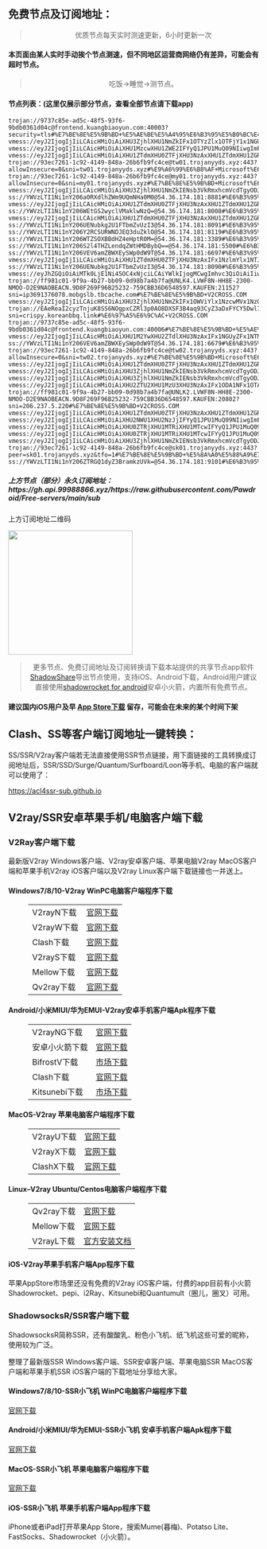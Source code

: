 
<h2>免费节点及订阅地址：</h2>
<blockquote>
<p style="text-align: center;">优质节点每天实时测速更新，6小时更新一次</p>
</blockquote>
<h4>本页面由某人实时手动挨个节点测速，但不同地区运营商网络仍有差异，可能会有超时节点。</h4>
<blockquote>
<p style="text-align: center;">吃饭->睡觉->测节点。</p>
</blockquote>
<h4>节点列表：(这里仅展示部分节点，查看全部节点请下载app)</h4>

```vmess://eyJ2IjogIjIiLCAicHMiOiAiXHU1ZTdmXHU0ZTFjXHU3NzAxXHU1ZTdmXHU1ZGRlXHU1ZTAyIFx1NzlmYlx1NTJhOCIsICJhZGQiOiAiY20xLmF3c2xjbi5pbmZvIiwgInBvcnQiOiAiMjUyODUiLCAidHlwZSI6ICJub25lIiwgImlkIjogIjkzZWM3MjYxLTFjOTItNDE0OS04NDhhLTI2YjZmYjlmYzRjZSIsICJhaWQiOiAiMCIsICJuZXQiOiAid3MiLCAicGF0aCI6ICIvIiwgImhvc3QiOiAiY20xLmF3c2xjbi5pbmZvIiwgInRscyI6ICIifQ==
trojan://9737c85e-ad5c-48f5-93f6-9bdb0361d04c@frontend.kuangbiaoyun.com:40003?security=tls#%E7%BE%8E%E5%9B%BD+%E5%AE%BE%E5%A4%95%E6%B3%95%E5%B0%BC%E4%BA%9A%E5%B7%9ECoudersport
vmess://eyJ2IjogIjIiLCAicHMiOiAiXHU3ZjhlXHU1NmZkIFx1OTYzZlx1OTFjY1x1NGU5MSIsICJhZGQiOiAiNDcuMjM2LjIuMTQ5IiwgInBvcnQiOiAiNjY2NiIsICJpZCI6ICJjZDc2MTAwZS0zYTRhLTQ2NDgtOTZjMC1iMjIzNzZkZmFmYTEiLCAiYWlkIjogIjAiLCAic2N5IjogImF1dG8iLCAibmV0IjogInRjcCIsICJ0eXBlIjogIm5vbmUiLCAiaG9zdCI6ICIiLCAicGF0aCI6ICIvIiwgInRscyI6ICIiLCAic25pIjogIiIsICJhbHBuIjogIiJ9
vmess://eyJ2IjogIjIiLCAicHMiOiAiXHU1MzcwXHU1ZWE2IFYyQ1JPU1MuQ09NIiwgImFkZCI6ICIxMDMuMTEzLjY4LjU3IiwgInBvcnQiOiAiODQ0MyIsICJ0eXBlIjogImF1dG8iLCAiaWQiOiAiMDFmZDA2MTgtOGFjMi00OGU0LWIwMDgtM2IyYmMyNjUzYjYwIiwgImFpZCI6ICIwIiwgIm5ldCI6ICJ0Y3AiLCAicGF0aCI6ICIvIiwgImhvc3QiOiAiIiwgInRscyI6ICJ0bHMifQ==
vmess://eyJ2IjogIjIiLCAicHMiOiAiXHU1ZTdmXHU0ZTFjXHU3NzAxXHU1ZTdmXHU1ZGRlXHU1ZTAyIFx1NzlmYlx1NTJhOCIsICJhZGQiOiAiY20uYXdzbGNuLmluZm8iLCAicG9ydCI6ICIyNTIzMyIsICJ0eXBlIjogIm5vbmUiLCAiaWQiOiAiOTNlYzcyNjEtMWM5Mi00MTQ5LTg0OGEtMjZiNmZiOWZjNGNlIiwgImFpZCI6ICIwIiwgIm5ldCI6ICJ3cyIsICJwYXRoIjogIi8iLCAiaG9zdCI6ICJjbS5hd3NsY24uaW5mbyIsICJ0bHMiOiAiIn0=
trojan://93ec7261-1c92-4149-848a-26b6fb9fc4ce@tw01.trojanyyds.xyz:443?allowInsecure=0&sni=tw01.trojanyyds.xyz#%E9%A6%99%E6%B8%AF+Microsoft%E6%95%B0%E6%8D%AE%E4%B8%AD%E5%BF%83
trojan://93ec7261-1c92-4149-848a-26b6fb9fc4ce@my01.trojanyyds.xyz:443?allowInsecure=0&sni=my01.trojanyyds.xyz#%E7%BE%8E%E5%9B%BD+Microsoft%E6%95%B0%E6%8D%AE%E4%B8%AD%E5%BF%83
vmess://eyJ2IjogIjIiLCAicHMiOiAiXHU3ZjhlXHU1NmZkIENsb3VkRmxhcmVcdTgyODJcdTcwYjkiLCAiYWRkIjogInVzLTAyLmppa3VhaS54eXoiLCAicG9ydCI6ICIyMDgyIiwgInR5cGUiOiAibm9uZSIsICJpZCI6ICI3MDY2Njc3Ni00ZTlmLTQzNTAtYjNmMC1hZmFmZjZhNzBkYjAiLCAiYWlkIjogIjAiLCAibmV0IjogIndzIiwgInBhdGgiOiAiLyIsICJob3N0IjogInVzLTAyLmppa3VhaS54eXoiLCAidGxzIjogIiJ9
ss://YWVzLTI1Ni1nY206a0RXdlhZWm9UQmNHa0M0@54.36.174.181:8881#%E6%B3%95%E5%9B%BD+%E6%A0%BC%E6%8B%89%E6%B2%83%E5%88%A9%E8%AE%B7OVH%E6%95%B0%E6%8D%AE%E4%B8%AD%E5%BF%83
vmess://eyJ2IjogIjIiLCAicHMiOiAiXHU1ZTdmXHU0ZTFjXHU3NzAxXHU1ZTdmXHU1ZGRlXHU1ZTAyIFx1NzlmYlx1NTJhOCIsICJhZGQiOiAiY20xLmF3c2xjbi5pbmZvIiwgInBvcnQiOiAiMjUyNDAiLCAidHlwZSI6ICJub25lIiwgImlkIjogIjkzZWM3MjYxLTFjOTItNDE0OS04NDhhLTI2YjZmYjlmYzRjZSIsICJhaWQiOiAiMCIsICJuZXQiOiAid3MiLCAicGF0aCI6ICIvIiwgImhvc3QiOiAiY20xLmF3c2xjbi5pbmZvIiwgInRscyI6ICIifQ==
ss://YWVzLTI1Ni1nY206WEtGS2wyclVMaklwNzQ=@54.36.174.181:8008#%E6%B3%95%E5%9B%BD+%E6%A0%BC%E6%8B%89%E6%B2%83%E5%88%A9%E8%AE%B7OVH%E6%95%B0%E6%8D%AE%E4%B8%AD%E5%BF%83
vmess://eyJ2IjogIjIiLCAicHMiOiAiXHU1ZTdmXHU0ZTFjXHU3NzAxXHU1ZTdmXHU1ZGRlXHU1ZTAyIFx1NzlmYlx1NTJhOCIsICJhZGQiOiAiY20uYXdzbGNuLmluZm8iLCAicG9ydCI6ICIyNTI0MSIsICJ0eXBlIjogIm5vbmUiLCAiaWQiOiAiOTNlYzcyNjEtMWM5Mi00MTQ5LTg0OGEtMjZiNmZiOWZjNGNlIiwgImFpZCI6ICIwIiwgIm5ldCI6ICJ3cyIsICJwYXRoIjogIi8iLCAiaG9zdCI6ICJjbS5hd3NsY24uaW5mbyIsICJ0bHMiOiAiIn0=
ss://YWVzLTI1Ni1nY206UENubkg2U1FTbmZvUzI3@54.36.174.181:8091#%E6%B3%95%E5%9B%BD+%E6%A0%BC%E6%8B%89%E6%B2%83%E5%88%A9%E8%AE%B7OVH%E6%95%B0%E6%8D%AE%E4%B8%AD%E5%BF%83
ss://YWVzLTI1Ni1nY206Y2RCSURWNDJEQ3duZklO@54.36.174.181:8119#%E6%B3%95%E5%9B%BD+%E6%A0%BC%E6%8B%89%E6%B2%83%E5%88%A9%E8%AE%B7OVH%E6%95%B0%E6%8D%AE%E4%B8%AD%E5%BF%83
ss://YWVzLTI1Ni1nY206WTZSOXBBdHZ4eHptR0M=@54.36.174.181:3389#%E6%B3%95%E5%9B%BD+%E6%A0%BC%E6%8B%89%E6%B2%83%E5%88%A9%E8%AE%B7OVH%E6%95%B0%E6%8D%AE%E4%B8%AD%E5%BF%83
ss://YWVzLTI1Ni1nY206S2l4THZLendqZWtHMDBybQ==@54.36.174.181:5500#%E6%B3%95%E5%9B%BD+%E6%A0%BC%E6%8B%89%E6%B2%83%E5%88%A9%E8%AE%B7OVH%E6%95%B0%E6%8D%AE%E4%B8%AD%E5%BF%83
ss://YWVzLTI1Ni1nY206VEV6amZBWXEySWp0dW9T@54.36.174.181:6697#%E6%B3%95%E5%9B%BD+%E6%A0%BC%E6%8B%89%E6%B2%83%E5%88%A9%E8%AE%B7OVH%E6%95%B0%E6%8D%AE%E4%B8%AD%E5%BF%83
vmess://eyJ2IjogIjIiLCAicHMiOiAiXHU1ZTdmXHU0ZTFjXHU3NzAxIFx1NzlmYlx1NTJhOCIsICJhZGQiOiAibS5jbm1qY24uY29tIiwgInBvcnQiOiAiMTY2MTYiLCAiYWlkIjogMCwgInNjeSI6ICJhdXRvIiwgIm5ldCI6ICJ3cyIsICJ0eXBlIjogIm5vbmUiLCAidGxzIjogIiIsICJpZCI6ICJjMmM3NjQyMC0yNTdmLTQ5MmEtYjIwZi02NTYwZjNiZmE3OGQiLCAic25pIjogIiIsICJob3N0IjogImQ0ZDAyODI0M2M3MzA0N2Q5MTcxYmFjYjliMDQzOWU4Lm1vYmdzbGIudGJjYWNoZS5jb20iLCAicGF0aCI6ICIvIn0=
ss://YWVzLTI1Ni1nY206UENubkg2U1FTbmZvUzI3@54.36.174.181:8090#%E6%B3%95%E5%9B%BD+%E6%A0%BC%E6%8B%89%E6%B2%83%E5%88%A9%E8%AE%B7OVH%E6%95%B0%E6%8D%AE%E4%B8%AD%E5%BF%83
vmess://eyJhZGQiOiAiMTk0LjE1Ni45OC4xNjciLCAiYWlkIjogMCwgImhvc3QiOiAiIiwgImlkIjogIjhjYjY3MGRmLTE3ZTgtNGRhYi1iZmQ5LTE1Yzc5ZDUxOWJkZCIsICJuZXQiOiAidGNwIiwgInBhdGgiOiAiIiwgInBvcnQiOiA4NDQzLCAicHMiOiAiXHU5OTk5XHU2ZTJmIEFEQ0RBVEFcdTY1NzBcdTYzNmVcdTRlMmRcdTVmYzMiLCAidGxzIjogInRscyIsICJ0eXBlIjogImF1dG8iLCAic2VjdXJpdHkiOiAiYXV0byIsICJza2lwLWNlcnQtdmVyaWZ5IjogdHJ1ZSwgInNuaSI6ICIifQ==
trojan://ff981c01-9f9a-4b27-bb09-0d98b7a4b7fa@UNLK4.LVWF8N-HH8E-2300-NMOO-D2E9NAOBEACN.9D8F269F96B25232-759CBB36D6548597.KAUFEN:21152?sni=ip3691376078.mobgslb.tbcache.com#%E7%BE%8E%E5%9B%BD+V2CROSS.COM
vmess://eyJ2IjogIjIiLCAicHMiOiAiXHU3ZjhlXHU1NmZkIFx1OWViYlx1NzcwMVx1NzQwNlx1NWRlNVx1NWI2Nlx1OTY2MiIsICJhZGQiOiAic2c0LjM2cm91dGVzLm9ubGluZSIsICJwb3J0IjogODAsICJhaWQiOiAwLCAic2N5IjogImF1dG8iLCAibmV0IjogIndzIiwgInR5cGUiOiAibm9uZSIsICJ0bHMiOiAiIiwgImlkIjogIjhlZmM3ZTlkLTcxNmUtNDQwYy04NTczLTVjNTJlOGM1MDNlMyIsICJob3N0IjogInNnNC4zNnJvdXRlcy5vbmxpbmUiLCAicGF0aCI6ICIvIn0=
trojan://EAeReaI2cyzTnjuK8SS6NOgpxCZRl3p0AO8DXSF3B4aq93CyZ3aDxFYCY5Dwl7@crispy.koreanbbq.link:443?sni=crispy.koreanbbq.link#%E6%97%A5%E6%9C%AC+V2CROSS.COM
trojan://9737c85e-ad5c-48f5-93f6-9bdb0361d04c@frontend.kuangbiaoyun.com:40006#%E7%BE%8E%E5%9B%BD+%E5%AE%BE%E5%A4%95%E6%B3%95%E5%B0%BC%E4%BA%9A%E5%B7%9ECoudersport
vmess://eyJ2IjogIjIiLCAicHMiOiAiXHU1M2YwXHU2ZTdlXHU3NzAxIFx1NGUyZFx1NTM0ZVx1NzUzNVx1NGZlMShIaU5ldClcdTY1NzBcdTYzNmVcdTRlMmRcdTVmYzMiLCAiYWRkIjogIm5iMTIubnRicS5keW51Lm5ldCIsICJwb3J0IjogIjQ0MyIsICJpZCI6ICIxNDMyN2Y4Ni03NzM0LTRkNWItOTU2MS1iNThhZDk1Y2JjZmIiLCAiYWlkIjogIjAiLCAic2N5IjogImF1dG8iLCAibmV0IjogIndzIiwgInR5cGUiOiAibm9uZSIsICJob3N0IjogIm5iMTIubnRicS5keW51Lm5ldCIsICJwYXRoIjogIi9iMTIiLCAidGxzIjogInRscyIsICJzbmkiOiAiIn0=
ss://YWVzLTI1Ni1nY206VEV6amZBWXEySWp0dW9T@54.36.174.181:6679#%E6%B3%95%E5%9B%BD+%E6%A0%BC%E6%8B%89%E6%B2%83%E5%88%A9%E8%AE%B7OVH%E6%95%B0%E6%8D%AE%E4%B8%AD%E5%BF%83
trojan://93ec7261-1c92-4149-848a-26b6fb9fc4ce@tw02.trojanyyds.xyz:443?allowInsecure=0&sni=tw02.trojanyyds.xyz#%E7%BE%8E%E5%9B%BD+Microsoft%E6%95%B0%E6%8D%AE%E4%B8%AD%E5%BF%83
vmess://eyJ2IjogIjIiLCAicHMiOiAiXHU1ZTdmXHU0ZTFjXHU3NzAxXHU1ZTdmXHU1ZGRlXHU1ZTAyIFx1NzlmYlx1NTJhOCIsICJhZGQiOiAidXMyLmF3c2xjbi5pbmZvIiwgInBvcnQiOiAiMjUyNTciLCAidHlwZSI6ICJub25lIiwgImlkIjogIjkzZWM3MjYxLTFjOTItNDE0OS04NDhhLTI2YjZmYjlmYzRjZSIsICJhaWQiOiAiMCIsICJuZXQiOiAid3MiLCAicGF0aCI6ICIvIiwgImhvc3QiOiAidXMyLmF3c2xjbi5pbmZvIiwgInRscyI6ICIifQ==
vmess://eyJ2IjogIjIiLCAicHMiOiAiXHU3ZjhlXHU1NmZkIENsb3VkRmxhcmVcdTgyODJcdTcwYjkiLCAiYWRkIjogImNmLm9wZW54YWkubGluayIsICJwb3J0IjogIjgwODAiLCAiaWQiOiAiZTI2OTViZDAtOTQ1Zi00NDc2LWFhYzUtMGUzN2JjZGJkN2ZjIiwgImFpZCI6ICIwIiwgInNjeSI6ICJhdXRvIiwgIm5ldCI6ICJ3cyIsICJ0eXBlIjogIm5vbmUiLCAiaG9zdCI6ICJldTUub3BlbnhhaS5saW5rIiwgInBhdGgiOiAiLyIsICJ0bHMiOiAiIiwgInNuaSI6ICIiLCAiYWxwbiI6ICIifQ==
vmess://eyJ2IjogIjIiLCAicHMiOiAiXHU3ZjhlXHU1NmZkIENsb3VkRmxhcmVcdTgyODJcdTcwYjkiLCAiYWRkIjogImFmcmhtczE2di5iZXN0eHJheS5idXp6IiwgInBvcnQiOiA0NDMsICJhaWQiOiAwLCAic2N5IjogImF1dG8iLCAibmV0IjogIndzIiwgInR5cGUiOiAibm9uZSIsICJ0bHMiOiAidGxzIiwgImlkIjogImY1ODRkZTE1LTIwMzQtNDE3MC1hNzIzLWY0OGMyYmFlNWUwZiIsICJzbmkiOiAiYWZyaG1zMTZ2LmJlc3R4cmF5LmJ1enoiLCAiaG9zdCI6ICJhZnJobXMxNnYuYmVzdHhyYXkuYnV6eiIsICJwYXRoIjogIi9saW5rd3MifQ==
vmess://eyJ2IjogIjIiLCAicHMiOiAiXHU2ZTU2XHU1MzU3XHU3NzAxIFx1ODA1NFx1OTAxYSIsICJhZGQiOiAiY3UuYXdzbGNuLmluZm8iLCAicG9ydCI6ICIyNTIyOCIsICJ0eXBlIjogIm5vbmUiLCAiaWQiOiAiOTNlYzcyNjEtMWM5Mi00MTQ5LTg0OGEtMjZiNmZiOWZjNGNlIiwgImFpZCI6ICIwIiwgIm5ldCI6ICJ3cyIsICJwYXRoIjogIi8iLCAiaG9zdCI6ICJjdS5hd3NsY24uaW5mbyIsICJ0bHMiOiAiIn0=
trojan://ff981c01-9f9a-4b27-bb09-0d98b7a4b7fa@UNLK2.LVWF8N-HH8E-2300-NMOO-D2E9NAOBEACN.9D8F269F96B25232-759CBB36D6548597.KAUFEN:20802?sni=206.237.5.220#%E7%BE%8E%E5%9B%BD+V2CROSS.COM
vmess://eyJ2IjogIjIiLCAicHMiOiAiXHU1ZTdmXHU0ZTFjXHU3NzAxXHU1ZTdmXHU1ZGRlXHU1ZTAyIFx1NzlmYlx1NTJhOCIsICJhZGQiOiAiY20uYXdzbGNuLmluZm8iLCAicG9ydCI6ICIyNTIxNiIsICJ0eXBlIjogIm5vbmUiLCAiaWQiOiAiOTNlYzcyNjEtMWM5Mi00MTQ5LTg0OGEtMjZiNmZiOWZjNGNlIiwgImFpZCI6ICIwIiwgIm5ldCI6ICJ3cyIsICJwYXRoIjogIi8iLCAiaG9zdCI6ICJjbS5hd3NsY24uaW5mbyIsICJ0bHMiOiAiIn0=
vmess://eyJ2IjogIjIiLCAicHMiOiAiXHU2NWU1XHU2NzJjIFYyQ1JPU1MuQ09NIiwgImFkZCI6ICJrcjEuMzZyb3V0ZXMub25saW5lIiwgInBvcnQiOiAiODAiLCAidHlwZSI6ICJub25lIiwgImlkIjogIjhlZmM3ZTlkLTcxNmUtNDQwYy04NTczLTVjNTJlOGM1MDNlMyIsICJhaWQiOiAiMCIsICJuZXQiOiAid3MiLCAicGF0aCI6ICIvIiwgImhvc3QiOiAia3IxLjM2cm91dGVzLm9ubGluZSIsICJ0bHMiOiAiIn0=
vmess://eyJ2IjogIjIiLCAicHMiOiAiXHU0ZTRjXHU1MTRiXHU1MTcwIFYyQ1JPU1MuQ09NIiwgImFkZCI6ICI5NC4xMzEuOC4zMiIsICJwb3J0IjogODg4MCwgImFpZCI6IDAsICJzY3kiOiAiYXV0byIsICJuZXQiOiAid3MiLCAidHlwZSI6ICJub25lIiwgInRscyI6ICIiLCAiaWQiOiAiNTdlMzdhNzQtYmFkYy00YjcxLTg3YzctNWI5ZTIwODc5YjU4IiwgImhvc3QiOiAiaW50ZXJuZXQubGlmZS5jb20uYnkiLCAicGF0aCI6ICIvdm1lc3MifQ==
vmess://eyJ2IjogIjIiLCAicHMiOiAiXHU0ZTRjXHU1MTRiXHU1MTcwIFYyQ1JPU1MuQ09NIiwgImFkZCI6ICI5NC4xMzEuMTAuMTM1IiwgInBvcnQiOiA4MDgwLCAiYWlkIjogMCwgInNjeSI6ICJhdXRvIiwgIm5ldCI6ICJ3cyIsICJ0eXBlIjogIm5vbmUiLCAidGxzIjogIiIsICJpZCI6ICJlMjAyMWM5MS02ZTI5LTQ5ZDYtOTY0MS0xNGE4ZjI2MDBlMDUiLCAicGF0aCI6ICIvdm1lc3MifQ==
vmess://eyJ2IjogIjIiLCAicHMiOiAiXHU3ZjhlXHU1NmZkIENsb3VkRmxhcmVcdTgyODJcdTcwYjkiLCAiYWRkIjogIjEwNC4yMS43NS4yNDYiLCAicG9ydCI6IDgwLCAiaWQiOiAiYzQ1ODY5NWQtNjkwOC00NWMzLTk1MTItZTBjNDY0MTg0NTRjIiwgImFpZCI6IDAsICJzY3kiOiAiYXV0byIsICJuZXQiOiAid3MiLCAiaG9zdCI6ICJzYmwyLnNoYWJpamljaGFuZy5jb20iLCAicGF0aCI6ICIvIiwgInRscyI6ICIifQ==
trojan://93ec7261-1c92-4149-848a-26b6fb9fc4ce@sk01.trojanyyds.xyz:443?peer=sk01.trojanyyds.xyz&tfo=1#%E7%BE%8E%E5%9B%BD+%E5%8A%A0%E5%88%A9%E7%A6%8F%E5%B0%BC%E4%BA%9A%E5%B7%9E%E6%B4%9B%E6%9D%89%E7%9F%B6Level3%E9%80%9A%E4%BF%A1%28DIA%29
ss://YWVzLTI1Ni1nY206ZTRGQ1dyZ3BramkzUVk=@54.36.174.181:9101#%E6%B3%95%E5%9B%BD+%E6%A0%BC%E6%8B%89%E6%B2%83%E5%88%A9%E8%AE%B7OVH%E6%95%B0%E6%8D%AE%E4%B8%AD%E5%BF%83
```
<h5>上方节点（部分）永久订阅地址：https://gh.api.99988866.xyz/https://raw.githubusercontent.com/Pawdroid/Free-servers/main/sub</h5>
<p>上方订阅地址二维码</p>
<img src='https://raw.githubusercontent.com/Pawdroid/Free-servers/main/sub.png' width=250 height=250>
<blockquote style='text-align: center;'>更多节点、免费订阅地址及订阅转换请下载本站提供的共享节点app软件<a href='https://shadowsharing.com'>ShadowShare</a>导出节点使用，支持iOS、Android下载，Android用户建议直接使用<a href='https://github.com/Pawdroid/shadowrocket_for_android'>shadowrocket for android</a>安卓小火箭，内置所有免费节点。</blockquote>
<h4>建议国内iOS用户及早 <a href='https://apps.apple.com/cn/app/shadowshare/id1612647259'>App Store下载</a> 留存，可能会在未来的某个时间下架</h4>

<div class="nv-content-wrap entry-content">
<h2>Clash、SS等客户端订阅地址一键转换：</h2>
<p>SS/SSR/V2ray客户端若无法直接使用SSR节点链接，用下面链接的工具转换成订阅地址后，SSR/SSD/Surge/Quantum/Surfboard/Loon等手机、电脑的客户端就可以使用了：</p>
<p><a href="https://acl4ssr-sub.github.io" target="_blank" rel="noreferrer noopener nofollow">https://acl4ssr-sub.github.io</a></p>
<h2>V2ray/SSR安卓苹果手机/电脑客户端下载</h2>
<h3>V2Ray客户端下载</h3>
<p>最新版V2ray Windows客户端、V2ray安卓客户端、苹果电脑V2ray MacOS客户端和苹果手机V2ray iOS客户端以及V2ray Linux客户端下载链接也一并送上。</p>
<h4>Windows7/8/10-<strong>V2ray WinPC电脑客户端</strong>程序下载</h4>
<figure class="wp-block-table alignwide is-style-stripes"><table><tbody><tr><td>V2rayN下载</td><td><a href="https://github.com/2dust/v2rayN/releases" target="_blank" rel="noreferrer noopener">官网下载</a></td></tr><tr><td>V2rayW下载</td><td><a href="https://github.com/Cenmrev/V2RayW/releases" target="_blank" rel="noreferrer noopener">官网下载</a></td></tr><tr><td>Clash下载</td><td><a href="https://github.com/Fndroid/clash_for_windows_pkg/releases" target="_blank" rel="noreferrer noopener">官网下载</a></td></tr><tr><td>V2rayS下载</td><td><a href="https://github.com/Shinlor/V2RayS/releases" target="_blank" rel="noreferrer noopener">官网下载</a></td></tr><tr><td>Mellow下载</td><td><a href="https://github.com/mellow-io/mellow/releases" target="_blank" rel="noreferrer noopener">官网下载</a></td></tr><tr><td>Qv2ray下载</td><td><a href="https://github.com/Qv2ray/Qv2ray" target="_blank" rel="noreferrer noopener">官网下载</a></td></tr></tbody></table></figure>
<h4><strong>Android/小米MIUI/华为EMUI-V2ray安卓手机客户端</strong>Apk程序下载</h4>
<figure class="wp-block-table alignwide is-style-stripes"><table><tbody><tr><td>V2rayNG下载</td><td><a href="https://github.com/2dust/v2rayNG/releases" target="_blank" rel="noreferrer noopener">官网下载</a></td></tr><tr><td>安卓小火箭下载</td><td><a href="https://github.com/Pawdroid/shadowrocket_for_android/releases" target="_blank" rel="noreferrer noopener">官网下载</a></td></tr><tr><td>BifrostV下载</td><td><a rel="noreferrer noopener" href="https://www.appsapk.com/downloading/latest/com.github.dawndiy.bifrostv-0.6.8.apk" target="_blank">市场下载</a></td></tr><tr><td>Clash下载</td><td><a href="https://github.com/Kr328/ClashForAndroid/releases" target="_blank" rel="noreferrer noopener">官网下载</a></td></tr><tr><td>Kitsunebi下载</td><td><a rel="noreferrer noopener" href="https://apkpure.com/kitsunebi/fun.kitsunebi.kitsunebi4android" target="_blank">市场下载</a></td></tr></tbody></table></figure>
<h4><strong>MacOS-V2ray <strong>苹果电脑</strong>客户端</strong>程序下载</h4>
<figure class="wp-block-table alignwide is-style-stripes"><table><tbody><tr><td>V2rayU下载</td><td><a href="https://github.com/yanue/V2rayU/releases" target="_blank" rel="noreferrer noopener">官网下载</a></td></tr><tr><td>V2rayX下载</td><td><a href="https://github.com/Cenmrev/V2RayX/releases" target="_blank" rel="noreferrer noopener">官网下载</a></td></tr><tr><td>ClashX下载</td><td><a href="https://github.com/yichengchen/clashX/releases" target="_blank" rel="noreferrer noopener">官网下载</a></td></tr></tbody></table></figure>
<h4><strong>Linux</strong>–<strong>V2ray Ubuntu/Centos电脑客户端</strong>程序下载</h4>
<figure class="wp-block-table alignwide is-style-stripes"><table><tbody><tr><td>Qv2ray下载</td><td><a href="https://github.com/Qv2ray/Qv2ray" target="_blank" rel="noreferrer noopener">官网下载</a></td></tr><tr><td>Mellow下载</td><td><a href="https://github.com/mellow-io/mellow/releases" target="_blank" rel="noreferrer noopener">官网下载</a></td></tr><tr><td>V2rayL下载</td><td><a rel="noreferrer noopener" href="https://github.com/jiangxufeng/v2rayL" target="_blank">官方安装文档</a></td></tr></tbody></table></figure>
<h4>iOS-<strong>V2ray苹果<strong>手机客户端</strong>App程序</strong>下载</h4>
<p>苹果AppStore市场里还没有免费的V2ray iOS客户端，付费的app目前有小火箭Shadowrocket、pepi、i2Ray、Kitsunebi和Quantumult（圈儿，圈叉）可用。</p>
<h3>ShadowsocksR/SSR客户端下载</h3>
<p>ShadowsocksR简称SSR，还有酸酸乳、粉色小飞机、纸飞机这些可爱的昵称，使用较为广泛。</p>
<p>整理了最新版SSR Windows客户端、SSR安卓客户端、苹果电脑SSR MacOS客户端和苹果手机SSR iOS客户端的下载地址分享给大家。</p>
<h4><strong>Windows7/8/10-<strong>SSR小飞机 WinPC电脑客户端</strong>程序下载</strong></h4>
<p><a rel="noreferrer noopener" href="https://github.com/shadowsocksrr/shadowsocksr-csharp/releases" target="_blank">官网下载</a></p>
<h4><strong><strong>Android/小米MIUI/华为EMUI-SSR小飞机 安卓手机客户端</strong>Apk程序下载</strong></h4>
<p><a rel="noreferrer noopener" href="https://github.com/shadowsocksrr/shadowsocksr-android/releases" target="_blank">官网下载</a></p>
<h4><strong><strong>MacOS-SSR小飞机 苹果电脑客户端</strong>程序下载</strong></h4>
<p><a href="https://github.com/qinyuhang/ShadowsocksX-NG-R/releases" target="_blank" rel="noreferrer noopener">官网下载</a></p>
<h4><strong>iOS-<strong>SSR小飞机 苹果手机客户端App程序</strong></strong>下载</h4>
<p>iPhone或者iPad打开苹果App Store，搜索Mume(暮梅)、Potatso Lite、FastSocks、Shadowrocket（小火箭）。</p>
